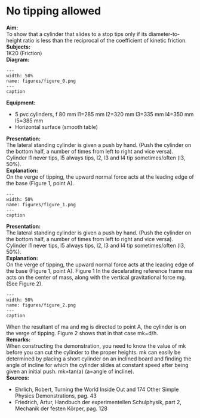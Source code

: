 # No tipping allowed 
    
<b> Aim: </b>  
 To show that a cylinder that slides to a stop tips only if its diameter-to-height ratio is less than the reciprocal of the coefficient of kinetic friction.    
<b> Subjects: </b>  
 1K20 (Friction)   
<b> Diagram: </b>  
   
```{figure} figures/figure_0.png  
---  
width: 50%  
name: figures/figure_0.png  
---  
caption  
``` 
      
<b> Equipment: </b>  
 
 *  5 pvc cylinders, f 80 mm l1=285 mm l2=320 mm l3=335 mm l4=350 mm l5=385 mm 
 *  Horizontal surface (smooth table)
     
<b> Presentation: </b>  
 The lateral standing cylinder is given a push by hand. (Push the cylinder on the bottom half, a number of times from left to right and vice versa). Cylinder l1 never tips, l5 always tips, l2, l3 and l4 tip sometimes/often (l3, 50%).    
<b> Explanation: </b>  
 On the verge of tipping, the upward normal force acts at the leading edge of the base (Figure 1, point A).    
```{figure} figures/figure_1.png  
---  
width: 50%  
name: figures/figure_1.png  
---  
caption  
``` 
     
<b> Presentation: </b>  
 The lateral standing cylinder is given a push by hand. (Push the cylinder on the bottom half, a number of times from left to right and vice versa). Cylinder l1 never tips, l5 always tips, l2, l3 and l4 tip sometimes/often (l3, 50%).    
<b> Explanation: </b>  
 On the verge of tipping, the upward normal force acts at the leading edge of the base (Figure 1, point A).  Figure 1  In the decelarating reference frame ma acts on the center of mass, along with the vertical gravitational force mg. (See Figure 2).    
```{figure} figures/figure_2.png  
---  
width: 50%  
name: figures/figure_2.png  
---  
caption  
``` 
 When the resultant of ma and mg is directed to point A, the cylinder is on the verge of tipping. Figure 2 shows that in that case mk=d/h.   
<b> Remarks: </b>  
 When constructing the demonstration, you need to know the value of mk before you can cut the cylinder to the proper heights. mk can easily be determined by placing a short cylinder on an inclined board and finding the angle of incline for which the cylinder slides at constant speed after being given an initial push. mk=tan(a) (a=angle of incline).    
<b> Sources: </b>  
 
 *  Ehrlich, Robert, Turning the World Inside Out and 174 Other Simple Physics Demonstrations, pag. 43 
 *  Friedrich, Artur, Handbuch der experimentellen Schulphysik, part 2, Mechanik der festen Körper, pag. 128
  